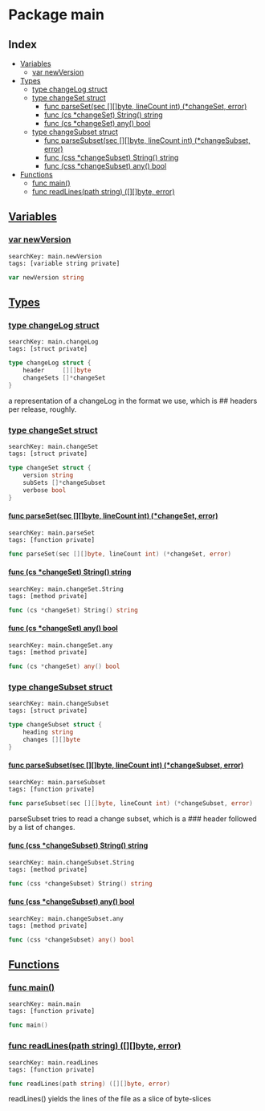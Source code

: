 # Package main

## Index

* [Variables](#var)
    * [var newVersion](#newVersion)
* [Types](#type)
    * [type changeLog struct](#changeLog)
    * [type changeSet struct](#changeSet)
        * [func parseSet(sec [][]byte, lineCount int) (*changeSet, error)](#parseSet)
        * [func (cs *changeSet) String() string](#changeSet.String)
        * [func (cs *changeSet) any() bool](#changeSet.any)
    * [type changeSubset struct](#changeSubset)
        * [func parseSubset(sec [][]byte, lineCount int) (*changeSubset, error)](#parseSubset)
        * [func (css *changeSubset) String() string](#changeSubset.String)
        * [func (css *changeSubset) any() bool](#changeSubset.any)
* [Functions](#func)
    * [func main()](#main)
    * [func readLines(path string) ([][]byte, error)](#readLines)


## <a id="var" href="#var">Variables</a>

### <a id="newVersion" href="#newVersion">var newVersion</a>

```
searchKey: main.newVersion
tags: [variable string private]
```

```Go
var newVersion string
```

## <a id="type" href="#type">Types</a>

### <a id="changeLog" href="#changeLog">type changeLog struct</a>

```
searchKey: main.changeLog
tags: [struct private]
```

```Go
type changeLog struct {
	header     [][]byte
	changeSets []*changeSet
}
```

a representation of a changeLog in the format we use, which is ## headers per release, roughly. 

### <a id="changeSet" href="#changeSet">type changeSet struct</a>

```
searchKey: main.changeSet
tags: [struct private]
```

```Go
type changeSet struct {
	version string
	subSets []*changeSubset
	verbose bool
}
```

#### <a id="parseSet" href="#parseSet">func parseSet(sec [][]byte, lineCount int) (*changeSet, error)</a>

```
searchKey: main.parseSet
tags: [function private]
```

```Go
func parseSet(sec [][]byte, lineCount int) (*changeSet, error)
```

#### <a id="changeSet.String" href="#changeSet.String">func (cs *changeSet) String() string</a>

```
searchKey: main.changeSet.String
tags: [method private]
```

```Go
func (cs *changeSet) String() string
```

#### <a id="changeSet.any" href="#changeSet.any">func (cs *changeSet) any() bool</a>

```
searchKey: main.changeSet.any
tags: [method private]
```

```Go
func (cs *changeSet) any() bool
```

### <a id="changeSubset" href="#changeSubset">type changeSubset struct</a>

```
searchKey: main.changeSubset
tags: [struct private]
```

```Go
type changeSubset struct {
	heading string
	changes [][]byte
}
```

#### <a id="parseSubset" href="#parseSubset">func parseSubset(sec [][]byte, lineCount int) (*changeSubset, error)</a>

```
searchKey: main.parseSubset
tags: [function private]
```

```Go
func parseSubset(sec [][]byte, lineCount int) (*changeSubset, error)
```

parseSubset tries to read a change subset, which is a ### header followed by a list of changes. 

#### <a id="changeSubset.String" href="#changeSubset.String">func (css *changeSubset) String() string</a>

```
searchKey: main.changeSubset.String
tags: [method private]
```

```Go
func (css *changeSubset) String() string
```

#### <a id="changeSubset.any" href="#changeSubset.any">func (css *changeSubset) any() bool</a>

```
searchKey: main.changeSubset.any
tags: [method private]
```

```Go
func (css *changeSubset) any() bool
```

## <a id="func" href="#func">Functions</a>

### <a id="main" href="#main">func main()</a>

```
searchKey: main.main
tags: [function private]
```

```Go
func main()
```

### <a id="readLines" href="#readLines">func readLines(path string) ([][]byte, error)</a>

```
searchKey: main.readLines
tags: [function private]
```

```Go
func readLines(path string) ([][]byte, error)
```

readLines() yields the lines of the file as a slice of byte-slices 

